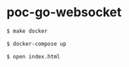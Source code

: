 # poc-go-websocket

```bash
$ make docker
```

```bash
$ docker-compose up
```

```bash
$ open index.html
```

